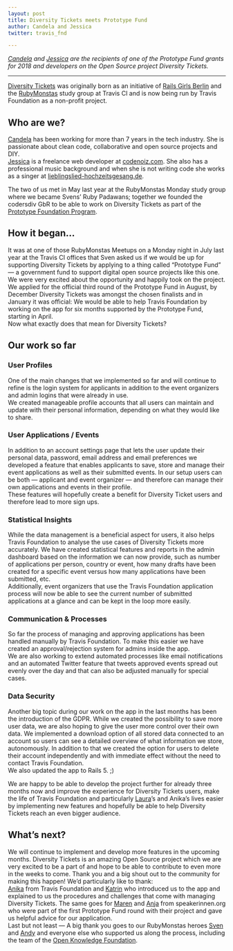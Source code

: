 ```yaml
---
layout: post
title: Diversity Tickets meets Prototype Fund
author: Candela and Jessica
twitter: travis_fnd 

---
```


*[Candela](https://github.com/mauditecandela) and [Jessica](https://twitter.com/guainumbi_) are the recipients of one of the Prototype Fund grants for 2018 and developers on the Open Source project Diversity Tickets.*

---

[Diversity Tickets](https://diversitytickets.org/) was originally born as an initiative of [Rails Girls Berlin](http://railsgirlsberlin.de/) and the [RubyMonstas](http://rubymonstas.org/) study group at Travis CI and is now being run by Travis Foundation as a non-profit project.

## Who are we?

[Candela](https://github.com/mauditecandela) has been working for more than 7 years in the tech industry. She is passionate about clean code, collaborative and open source projects and DIY.  
[Jessica](https://github.com/guainumbi) is a freelance web developer at [codenoiz.com](http://www.codenoiz.com/). She also has a professional music background and when she is not writing code she works as a singer at [lieblingslied-hochzeitsgesang.de](http://www.lieblingslied-hochzeitsgesang.de/).  

The two of us met in May last year at the RubyMonstas Monday study group where we became Svens’ Ruby Padawans; together we founded the codersdiv GbR to be able to work on Diversity Tickets as part of the [Prototype Foundation Program](https://prototypefund.de/project/diversity-ticket/).

## How it began...

It was at one of those RubyMonstas Meetups on a Monday night in July last year at the Travis CI offices that Sven asked us if we would be up for supporting Diversity Tickets by applying to a thing called “Prototype Fund” — a government fund to support digital open source projects like this one. We were very excited about the opportunity and happily took on the project.  
We applied for the official third round of the Prototype Fund in August, by December Diversity Tickets was amongst the chosen finalists and in January it was official: We would be able to help Travis Foundation by working on the app for six months supported by the Prototype Fund, starting in April.  
Now what exactly does that mean for Diversity Tickets?   

## Our work so far

### User Profiles
One of the main changes that we implemented so far and will continue to refine is the login system for applicants in addition to the event organizers and admin logins that were already in use.   
We created manageable profile accounts that all users can maintain and update with their personal information, depending on what they would like to share. 

### User Applications / Events
In addition to an account settings page that lets the user update their personal data, password, email address and email preferences we developed a feature that enables applicants to save, store and manage their event applications as well as their submitted events. In our setup users can be both — applicant and event organizer — and therefore can manage their own applications and events in their profile.  
These features will hopefully create a benefit for Diversity Ticket users and therefore lead to more sign ups.

### Statistical Insights
While the data management is a beneficial aspect for users, it also helps Travis Foundation to analyse the use cases of Diversity Tickets more accurately. We have created statistical features and reports in the admin dashboard based on the information we can now provide, such as number of applications per person, country or event, how many drafts have been created for a specific event versus how many applications have been submitted, etc.   
Additionally, event organizers that use the Travis Foundation application process will now be able to see the current number of submitted applications at a glance and can be kept in the loop more easily.

### Communication & Processes
So far the process of managing and approving applications has been handled manually by Travis Foundation. To make this easier we have created an approval/rejection system for admins inside the app.  
We are also working to extend automated processes like email notifications and an automated Twitter feature that tweets approved events spread out evenly over the day and that can also be adjusted manually for special cases.

### Data Security
Another big topic during our work on the app in the last months has been the introduction of the GDPR. While we created the possibility to save more user data, we are also hoping to give the user more control over their own data. We implemented a download option of all stored data connected to an account so users can see a detailed overview of what information we store, autonomously. In addition to that we created the option for users to delete their account independently and with immediate effect without the need to contact Travis Foundation.  
We also updated the app to Rails 5. ;)

We are happy to be able to develop the project further for already three months now and improve the experience for Diversity Tickets users, make the life of Travis Foundation and particularly [Laura](https://twitter.com/alicetragedy)’s and Anika’s lives easier by implementing new features and hopefully be able to help Diversity Tickets reach an even bigger audience.

## What’s next?
We will continue to implement and develop more features in the upcoming months. Diversity Tickets is an amazing Open Source project which we are very excited to be a part of and hope to be able to contribute to even more in the weeks to come. Thank you and a big shout out to the community for making this happen! We’d particularly like to thank:  
[Anika](https://twitter.com/langziehohr) from Travis Foundation and [Katrin](https://twitter.com/lisbethmarianne) who introduced us to the app and explained to us the procedures and challenges that come with managing Diversity Tickets. The same goes for [Maren](https://twitter.com/zaziemo) and [Anja](https://twitter.com/_tyranja_) from speakerinnen.org who were part of the first Prototype Fund round with their project and gave us helpful advice for our application.  
Last but not least — A big thank you goes to our RubyMonstas heroes [Sven](https://twitter.com/svenfuchs) and [Andy](https://twitter.com/A5308Y) and everyone else who supported us along the process, including the team of the [Open Knowledge Foundation](https://okfn.de/). 

